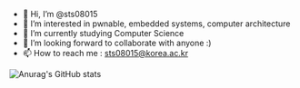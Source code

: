 - 👋 Hi, I’m @sts08015
- 👀 I’m interested in pwnable, embedded systems, computer architecture
- 🌱 I’m currently studying Computer Science
- 💞️ I’m looking forward to collaborate with anyone :)
- 📫 How to reach me : sts08015@korea.ac.kr


![Anurag's GitHub stats](https://github-readme-stats.vercel.app/api?username=sts08015&show_icons=true&theme=monokai) 

<!---
sts08015/sts08015 is a ✨ special ✨ repository because its `README.md` (this file) appears on your GitHub profile.
You can click the Preview link to take a look at your changes.
--->
